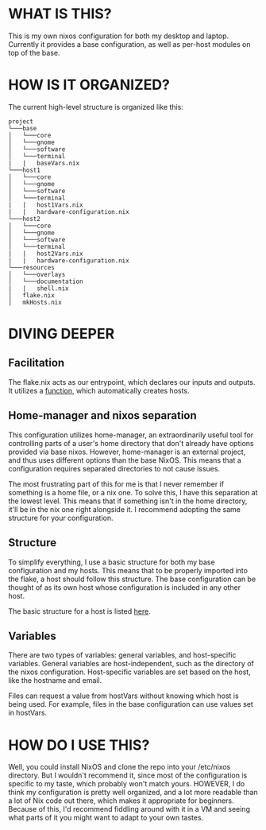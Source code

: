 # WHAT IS THIS?
This is my own nixos configuration for both my desktop and laptop. Currently it provides a base configuration, as well as per-host modules on top of the base.

# HOW IS IT ORGANIZED?
The current high-level structure is organized like this:

```
project
└───base
│   └───core
│   └───gnome
│   └───software
│   └───terminal
|   |   baseVars.nix
└───host1
│   └───core
│   └───gnome
│   └───software
│   └───terminal
|   |   host1Vars.nix
|   |   hardware-configuration.nix
└───host2
│   └───core
│   └───gnome
│   └───software
│   └───terminal
|   |   host2Vars.nix
|   |   hardware-configuration.nix
└───resources
│   └───overlays
│   └───documentation
|   |   shell.nix
│   flake.nix
│   mkHosts.nix
```

# DIVING DEEPER

## Facilitation
The flake.nix acts as our entrypoint, which declares our inputs and outputs. It utilizes a [function](./mkHosts.nix), which automatically creates hosts.

## Home-manager and nixos separation
This configuration utilizes home-manager, an extraordinarily useful tool for controlling parts of a user's home directory that don't already have options provided via base nixos. However, home-manager is an external project, and thus uses different options than the base NixOS. This means that a configuration requires separated directories to not cause issues.

The most frustrating part of this for me is that I never remember if something is a home file, or a nix one. To solve this, I have this separation at the lowest level. This means that if something isn't in the home directory, it'll be in the nix one right alongside it. I recommend adopting the same structure for your configuration.

## Structure
To simplify everything, I use a basic structure for both my base configuration and my hosts. This means that to be properly imported into the flake, a host should follow this structure. The base configuration can be thought of as its own host whose configuration is included in any other host.

The basic structure for a host is listed [here](./resources/documentation/structure.md).

## Variables
There are two types of variables: general variables, and host-specific variables. General variables are host-independent, such as the directory of the nixos configuration. Host-specific variables are set based on the host, like the hostname and email.

Files can request a value from hostVars without knowing which host is being used. For example, files in the base configuration can use values set in hostVars.

# HOW DO I USE THIS?

Well, you could install NixOS and clone the repo into your /etc/nixos directory. But I wouldn't recommend it, since most of the configuration is specific to my taste, which probably won't match yours. HOWEVER, I do think my configuration is pretty well organized, and a lot more readable than a lot of Nix code out there, which makes it appropriate for beginners. Because of this, I'd recommend fiddling around with it in a VM and seeing what parts of it you might want to adapt to your own tastes.
